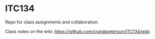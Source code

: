 # ITC134
Repo for class assignments and collaboration.

Class notes on the wiki:
https://github.com/craigbpeterson/ITC134/wiki
